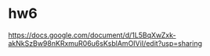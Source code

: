 # hw6
https://docs.google.com/document/d/1L5BqXwZxk-akNkSzBw98nKRxmuR06u6sKsblAmOIViI/edit?usp=sharing
